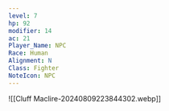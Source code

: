 ```yaml
---
level: 7
hp: 92
modifier: 14
ac: 21
Player_Name: NPC
Race: Human
Alignment: N
Class: Fighter
NoteIcon: NPC
---
```


![[Cluff Maclire-20240809223844302.webp]]